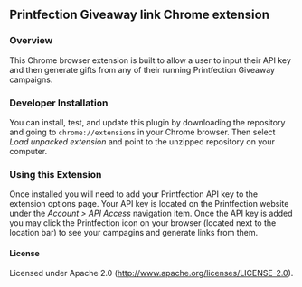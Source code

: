 ## Printfection Giveaway link Chrome extension

### Overview

This Chrome browser extension is built to allow a user to input their API key and then generate gifts from any of their running Printfection Giveaway campaigns.

### Developer Installation

You can install, test, and update this plugin by downloading the repository and going to `chrome://extensions` in your Chrome browser. Then select *Load unpacked extension* and point to the unzipped repository on your computer.

### Using this Extension

Once installed you will need to add your Printfection API key to the extension options page. Your API key is located on the Printfection website under the *Account > API Access* navigation item. Once the API key is added you may click the Printfection icon on your browser (located next to the location bar) to see your campagins and generate links from them.

#### License

Licensed under Apache 2.0 (http://www.apache.org/licenses/LICENSE-2.0).